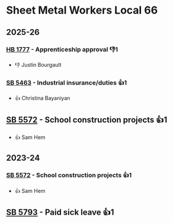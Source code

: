 # Sheet Metal Workers Local 66
## 2025-26

### [HB 1777](/bill/2025-26/hb/1777/) - Apprenticeship approval  👎1 
* 👎 Justin Bourgault

### [SB 5463](/bill/2025-26/sb/5463/) - Industrial insurance/duties 👍1  
* 👍 Christina Bayaniyan

## [SB 5572](/bill/2025-26/sb/5572/) - School construction projects 👍1  
* 👍 Sam Hem

## 2023-24

### [SB 5572](/bill/2023-24/sb/5572/) - School construction projects 👍1  
* 👍 Sam Hem

## [SB 5793](/bill/2023-24/sb/5793/) - Paid sick leave 👍1  
